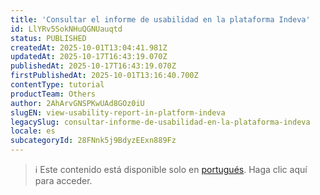 ```yaml
---
title: 'Consultar el informe de usabilidad en la plataforma Indeva'
id: LlYRv5SokNHuQGNUauqtd
status: PUBLISHED
createdAt: 2025-10-01T13:04:41.981Z
updatedAt: 2025-10-17T16:43:19.070Z
publishedAt: 2025-10-17T16:43:19.070Z
firstPublishedAt: 2025-10-01T13:16:40.700Z
contentType: tutorial
productTeam: Others
author: 2AhArvGNSPKwUAd8GOz0iU
slugEN: view-usability-report-in-platform-indeva
legacySlug: consultar-informe-de-usabilidad-en-la-plataforma-indeva
locale: es
subcategoryId: 28FNnk5j9BdyzEExn889Fz
---
```


> ℹ️ Este contenido está disponible solo en [portugués](/pt/tutorial/consultar-relatorio-de-usabilidade-na-plataforma-indeva--LlYRv5SokNHuQGNUauqtd). Haga clic aquí para acceder.
